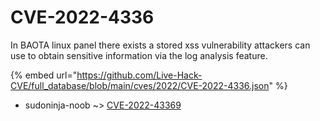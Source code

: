 # CVE-2022-4336

In BAOTA linux panel there exists a stored xss vulnerability attackers can use to obtain sensitive information via the log analysis feature.

{% embed url="https://github.com/Live-Hack-CVE/full_database/blob/main/cves/2022/CVE-2022-4336.json" %}


* sudoninja-noob ~> [CVE-2022-43369](https://www.alice-snow.ru/2022/database/cve-2022-4336/cve-2022-43369-sudoninja-noob)